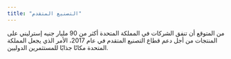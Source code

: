 ```yaml
---
title: "التصنيع المتقدم"
---
```


من المتوقع أن تنفق الشركات في المملكة المتحدة أكثر من 90 مليار جنيه إسترليني على المنتجات من أجل دعم قطاع التصنيع المتقدم في عام 2017، الأمر الذي يجعل المملكة المتحدة مكانًا جذابًا للمستثمرين الدوليين.
